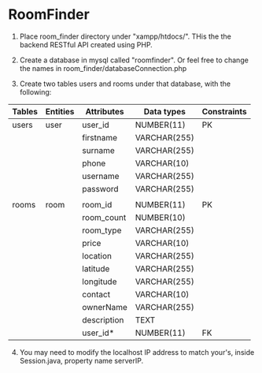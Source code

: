 # RoomFinder

1. Place room_finder directory under "xampp/htdocs/". THis the the backend RESTful API created using PHP.

2. Create a database in mysql called "roomfinder". Or feel free to change the names in room_finder/databaseConnection.php

3. Create two tables users and rooms under that database, with the following:

| Tables | Entities | Attributes | Data types | Constraints |
| ------ | -------- | ---------- | ---------- | ----------- |
| users | user | user_id | NUMBER(11) | PK |
| | | firstname | VARCHAR(255) | |
| | | surname | VARCHAR(255) | |
| | | phone | VARCHAR(10) | |
| | | username | VARCHAR(255) | |
| | | password | VARCHAR(255) | |
| | | | | |
| rooms | room | room_id | NUMBER(11) | PK |
| | | room_count | NUMBER(10) | |
| | | room_type | VARCHAR(255) | |
| | | price | VARCHAR(10) | |
| | | location | VARCHAR(255) | |
| | | latitude | VARCHAR(255) | |
| | | longitude | VARCHAR(255) | |
| | | contact | VARCHAR(10) | |
| | | ownerName | VARCHAR(255) | |
| | | description | TEXT | |
| | | user_id* | NUMBER(11) | FK |

4. You may need to modify the localhost IP address to match your's, inside Session.java, property name serverIP.
